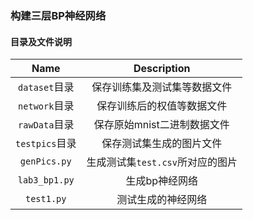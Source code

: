 ### 构建三层BP神经网络

#### 目录及文件说明

|Name|Description|
|:--:|:--:|
|`dataset`目录|保存训练集及测试集等数据文件|
|`network`目录|保存训练后的权值等数据文件|
|`rawData`目录|保存原始mnist二进制数据文件|
|`testpics`目录|保存测试集生成的图片文件|
|`genPics.py`|生成测试集`test.csv`所对应的图片|
|`lab3_bp1.py`|生成bp神经网络|
|`test1.py`|测试生成的神经网络|